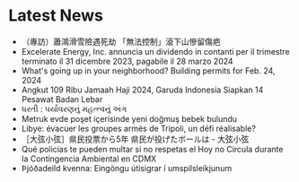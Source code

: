 # Latest News
-  （專訪）蕭鴻滑雪險遇死劫 「無法控制」滾下山慘留傷疤
-  Excelerate Energy, Inc. annuncia un dividendo in contanti per il trimestre terminato il 31 dicembre 2023, pagabile il 28 marzo 2024
-  What's going up in your neighborhood? Building permits for Feb. 24, 2024
-  Angkut 109 Ribu Jamaah Haji 2024, Garuda Indonesia Siapkan 14 Pesawat Badan Lebar
-  ધરતી : પર્યાવરણનું મહત્ત્વનું અંગ
-  Metruk evde poşet içerisinde yeni doğmuş bebek bulundu
-  Libye: évacuer les groupes armés de Tripoli, un défi réalisable?
-  ［大弦小弦］県民投票から5年 県民が投げたボールは - 大弦小弦
-  Qué policías te pueden multar si no respetas el Hoy no Circula durante la Contingencia Ambiental en CDMX
-  Þjóðadeild kvenna: Eingöngu útisigrar í umspilsleikjunum
